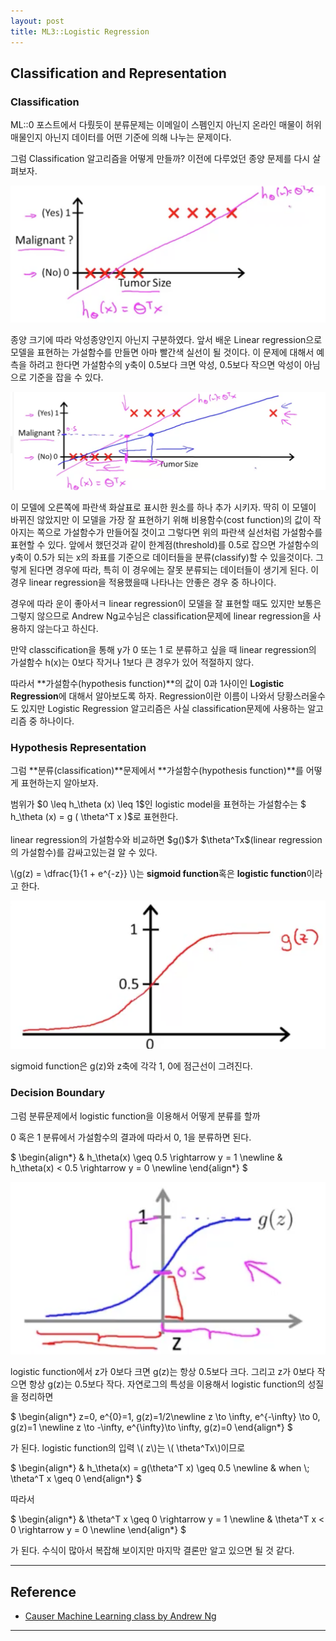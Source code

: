 ```yaml
---
layout: post
title: ML3::Logistic Regression
---
```

## Classification and Representation

### Classification

ML::0 포스트에서 다뤘듯이 분류문제는 이메일이 스펨인지 아닌지 온라인 매물이 허위매물인지 아닌지 데이터를 어떤 기준에 의해 나누는 문제이다.

그럼 Classification 알고리즘을 어떻게 만들까? 이전에 다루었던 종양 문제를 다시 살펴보자.

![](/assets/posts/MachineLearning/ml3-0.png)

종양 크기에 따라 악성종양인지 아닌지 구분하였다. 앞서 배운 Linear regression으로 모델을 표현하는 가설함수를 만들면 아마 빨간색 실선이 될 것이다. 이 문제에 대해서 예측을 하려고 한다면 가설함수의 y축이 0.5보다 크면 악성, 0.5보다 작으면 악성이 아님으로 기준을 잡을 수 있다.

![](/assets/posts/MachineLearning/ml3-1.png)

이 모델에 오른쪽에 파란색 화살표로 표시한 원소를 하나 추가 시키자. 딱히 이 모델이 바뀌진 않았지만 이 모델을 가장 잘 표현하기 위해 비용함수(cost function)의 값이 작아지는 쪽으로 가설함수가 만들어질 것이고 그렇다면 위의 파란색 실선처럼 가설함수를 표현할 수 있다. 앞에서 했던것과 같이 한계점(threshold)를 0.5로 잡으면 가설함수의 y축이 0.5가 되는 x의 좌표를 기준으로 데이터들을 분류(classify)할 수 있을것이다. 그렇게 된다면 경우에 따라, 특히 이 경우에는 잘못 분류되는 데이터들이 생기게 된다. 이 경우 linear regression을 적용했을때 나타나는 안좋은 경우 중 하나이다.

경우에 따라 운이 좋아서ㅋ linear regression이 모델을 잘 표현할 때도 있지만 보통은 그렇지 않으므로 Andrew Ng교수님은 classification문제에 linear regression을 사용하지 않는다고 하신다.

만약 classcification을 통해 y가 0 또는 1 로 분류하고 싶을 때 linear regression의 가설함수 h(x)는 0보다 작거나 1보다 큰 경우가 있어 적절하지 않다.

따라서 **가설함수(hypothesis function)**의 값이 0과 1사이인 **Logistic Regression**에 대해서 알아보도록 하자. Regression이란 이름이 나와서 당황스러울수도 있지만 Logistic Regression 알고리즘은 사실 classification문제에 사용하는 알고리즘 중 하나이다.

### Hypothesis Representation

그럼 **분류(classification)**문제에서 **가설함수(hypothesis function)**를 어떻게 표현하는지 알아보자. 

<div>
범위가 $0 \leq h_\theta (x) \leq 1$인 logistic model을 표현하는 가설함수는 $  h_\theta (x) =  g ( \theta^T x )$로 표현한다. 
<br><br>linear regression의 가설함수와 비교하면 $g()$가 $\theta^Tx$(linear regression의 가설함수)를 감싸고있는걸 알 수 있다.
</div>

\\(g(z) = \dfrac{1}{1 + e^{-z}} \\)는 **sigmoid function**혹은 **logistic function**이라고 한다.

![sigmoid function](/assets/posts/MachineLearning/ml3-2.png)

sigmoid function은 g(z)와 z축에 각각 1, 0에 점근선이 그려진다.

### Decision Boundary

그럼 분류문제에서 logistic function을 이용해서 어떻게 분류를 할까

0 혹은 1 분류에서 가설함수의 결과에 따라서 0, 1을 분류하면 된다.

<div>
$
\begin{align*}
& h_\theta(x) \geq 0.5 \rightarrow y = 1 \newline
& h_\theta(x) < 0.5 \rightarrow y = 0 \newline
\end{align*}
$
</div>

![decision boundary](/assets/posts/MachineLearning/ml3-3.png)

logistic function에서 z가 0보다 크면 g(z)는 항상 0.5보다 크다. 그리고 z가 0보다 작으면 항상 g(z)는 0.5보다 작다. 자연로그의 특성을 이용해서 logistic function의 성질을 정리하면 

<div>
$
\begin{align*}
z=0,  e^{0}=1,  g(z)=1/2\newline 
z \to \infty, e^{-\infty} \to 0, g(z)=1 \newline
 z \to -\infty, e^{\infty}\to \infty, g(z)=0 
\end{align*}
$
</div>

가 된다. logistic function의 입력 \\( z\\)는 \\( \theta^Tx\\)이므로

<div>
$
\begin{align*}
& h_\theta(x) = g(\theta^T x) \geq 0.5 \newline
& when \; \theta^T x \geq 0
\end{align*}
$
</div>

따라서

<div>
$
\begin{align*}
& \theta^T x \geq 0 \rightarrow y = 1 \newline
& \theta^T x < 0 \rightarrow y = 0 \newline
\end{align*}
$
</div>

가 된다. 수식이 많아서 복잡해 보이지만 마지막 결론만 알고 있으면 될 것 같다.



---

## Reference

  - [Causer Machine Learning class by Andrew Ng](https://www.coursera.org/learn/machine-learning/home/week/3)
  

---
